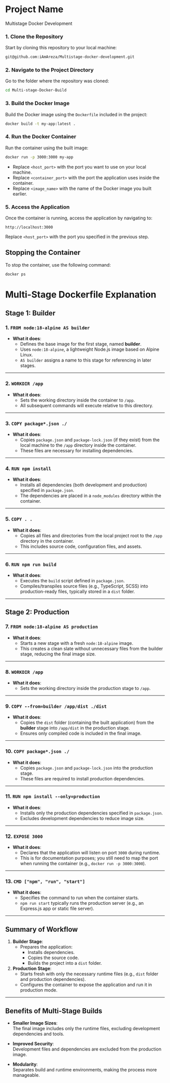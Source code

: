 
# Project Name

Multistage Docker Development 


### 1. Clone the Repository

Start by cloning this repository to your local machine:

```bash
git@github.com:iAmAreza/Multistage-docker-development.git
```


### 2. Navigate to the Project Directory

Go to the folder where the repository was cloned:

```bash
cd Multi-stage-Docker-Build
```

### 3. Build the Docker Image

Build the Docker image using the `Dockerfile` included in the project:

```bash
docker build -t my-app:latest .
```


### 4. Run the Docker Container

Run the container using the built image:

```bash
docker run -p 3000:3000 my-app
```

- Replace `<host_port>` with the port you want to use on your local machine.
- Replace `<container_port>` with the port the application uses inside the container.
- Replace `<image_name>` with the name of the Docker image you built earlier.

### 5. Access the Application

Once the container is running, access the application by navigating to:

```
http://localhost:3000
```

Replace `<host_port>` with the port you specified in the previous step.

## Stopping the Container

To stop the container, use the following command:

```bash
docker ps
```


# Multi-Stage Dockerfile Explanation

## **Stage 1: Builder**

### 1. `FROM node:18-alpine AS builder`
- **What it does**:  
  - Defines the base image for the first stage, named **builder**.  
  - Uses `node:18-alpine`, a lightweight Node.js image based on Alpine Linux.  
  - `AS builder` assigns a name to this stage for referencing in later stages.

---

### 2. `WORKDIR /app`
- **What it does**:  
  - Sets the working directory inside the container to `/app`.  
  - All subsequent commands will execute relative to this directory.

---

### 3. `COPY package*.json ./`
- **What it does**:  
  - Copies `package.json` and `package-lock.json` (if they exist) from the local machine to the `/app` directory inside the container.  
  - These files are necessary for installing dependencies.

---

### 4. `RUN npm install`
- **What it does**:  
  - Installs all dependencies (both development and production) specified in `package.json`.  
  - The dependencies are placed in a `node_modules` directory within the container.

---

### 5. `COPY . .`
- **What it does**:  
  - Copies all files and directories from the local project root to the `/app` directory in the container.  
  - This includes source code, configuration files, and assets.

---

### 6. `RUN npm run build`
- **What it does**:  
  - Executes the `build` script defined in `package.json`.  
  - Compiles/transpiles source files (e.g., TypeScript, SCSS) into production-ready files, typically stored in a `dist` folder.

---

## **Stage 2: Production**

### 7. `FROM node:18-alpine AS production`
- **What it does**:  
  - Starts a new stage with a fresh `node:18-alpine` image.  
  - This creates a clean slate without unnecessary files from the builder stage, reducing the final image size.

---

### 8. `WORKDIR /app`
- **What it does**:  
  - Sets the working directory inside the production stage to `/app`.

---

### 9. `COPY --from=builder /app/dist ./dist`
- **What it does**:  
  - Copies the `dist` folder (containing the built application) from the **builder** stage into `/app/dist` in the production stage.  
  - Ensures only compiled code is included in the final image.

---

### 10. `COPY package*.json ./`
- **What it does**:  
  - Copies `package.json` and `package-lock.json` into the production stage.  
  - These files are required to install production dependencies.

---

### 11. `RUN npm install --only=production`
- **What it does**:  
  - Installs only the production dependencies specified in `package.json`.  
  - Excludes development dependencies to reduce image size.

---

### 12. `EXPOSE 3000`
- **What it does**:  
  - Declares that the application will listen on port `3000` during runtime.  
  - This is for documentation purposes; you still need to map the port when running the container (e.g., `docker run -p 3000:3000`).

---

### 13. `CMD ["npm", "run", "start"]`
- **What it does**:  
  - Specifies the command to run when the container starts.  
  - `npm run start` typically runs the production server (e.g., an Express.js app or static file server).

---

## **Summary of Workflow**
1. **Builder Stage**:
   - Prepares the application:
     - Installs dependencies.
     - Copies the source code.
     - Builds the project into a `dist` folder.
2. **Production Stage**:
   - Starts fresh with only the necessary runtime files (e.g., `dist` folder and production dependencies).
   - Configures the container to expose the application and run it in production mode.

---

## **Benefits of Multi-Stage Builds**
- **Smaller Image Sizes**:  
  The final image includes only the runtime files, excluding development dependencies and tools.

- **Improved Security**:  
  Development files and dependencies are excluded from the production image.

- **Modularity**:  
  Separates build and runtime environments, making the process more manageable.




